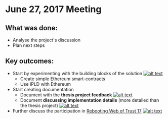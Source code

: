 # June 27, 2017 Meeting

## What was done:
- Analyse the project's discussion
- Plan next steps

## Key outcomes:
- Start by experimenting with the building blocks of the solution 
[![alt text][issue3]](https://github.com/joaosantos15/msc-thesis/issues/3)
  - Create simple Ethereum smart-contracts
  - Use IPLD with Ethereum
- Start creating documentation
  - Document with the **thesis project feedback** [![alt text][issue2]](https://github.com/joaosantos15/msc-thesis/issues/2)
  - Document **discussing implementation details** (more detailed than the thesis project) [![alt text][issue1]](https://github.com/joaosantos15/msc-thesis/issues/1)
- Further discuss the participation in [Rebooting Web of Trust 17](http://www.weboftrust.info/next-event-page.html) [![alt text][issue4]](https://github.com/joaosantos15/msc-thesis/issues/4)



[issue1]: https://img.shields.io/badge/issue-1-blue.svg
[issue2]: https://img.shields.io/badge/issue-2-blue.svg
[issue3]: https://img.shields.io/badge/issue-3-blue.svg
[issue4]: https://img.shields.io/badge/issue-4-blue.svg

